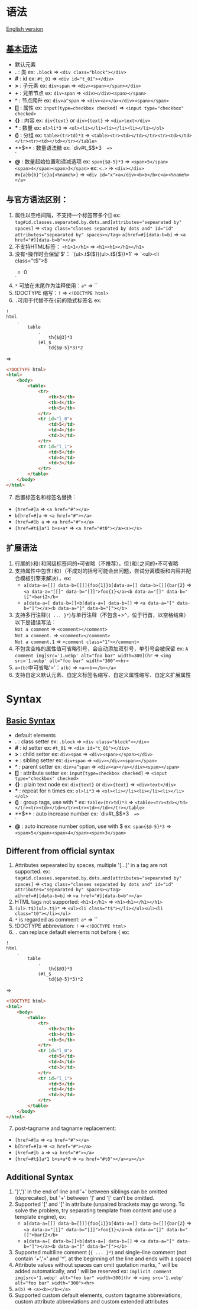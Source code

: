 # 语法
[English version](#Syntax)
## [基本语法](https://docs.emmet.io/abbreviations/syntax)
- 默认元素
- **.** : 类                                        ex: `.block`    => `<div class="block"></div>`
- **#** : id                                       ex: `#t_01`     => `<div id="t_01"></div>`
- **>** : 子元素                                    ex: `div>span`     => `<div><span></span></div>`
- **+** : 兄弟节点                                  ex: `div+span`     => `<div></div><span></span>`
- **^** : 节点爬升                                  ex: `div>a^span`   => `<div><a></a></div><span></span>`
- **[]** : 属性                                     ex: `input[type=checkbox checked]` => `<input type="checkbox" checked>`
- **{}** : 内容                                     ex: `div{text}` or `div>{text}` => `<div>text</div>`
- __*__ : 数量                                      ex: `ol>li*3`      => `<ol><li></li><li></li><li></li></ol>`
- **()** : 分组                                     ex: `table>(tr>td)*3` => `<table><tr><td></td></tr><tr><td></td></tr><tr><td></td></tr></table>`
- **$** : 数量语法糖                                 ex: `div#t_$$*3`   => `<div id="t_01"></div><div id="t_02"></div><div id="t_03"></div>`
- **@** : 数量起始位置和递减选项                       ex: `span{$@-5}*3` => `<span>5</span><span>4</span><span>3</span>`
ex:
`<.>` => `<div></div>`
`#x{a}b{b}^{c}a{<%name%>}` => `<div id="x">a</div><b>b</b>c<a><%name%></a>`

与官方语法区别：
---
1. 属性以空格间隔，不支持一个标签带多个[]
ex: `tag#id.classes.separated.by.dots.and[attributes="sepearated by" spaces]` => `<tag class="classes separated by dots and" id="id" attributes="sepearated by" spaces></tag>`
`a[href=#][data-b=b]` => `<a href="#][data-b=b"></a>`
2. 不支持HTML标签： `<h1>1</h1>` => `<h1><h1></h1></h1>`
3. 没有`*`操作时会保留'$'： `(ul>.t${$})(ul>.t${$})*1` => `<ul><li class="t$">$</li></ul><ul><li class="t0">0</li></ul>`
4. `*` 可放在末尾作为注释使用：`a*` => ``
5. !DOCTYPE 缩写：`!` => `<!DOCTYPE html>`
6. `.`可用于代替不在`{`前的隐式标签名
ex:
```
!
html
	.
		table
			.
				th{$@3}*3
			(#l_$
				td{$@-5}*3)*2
```
=>
```html
<!DOCTYPE html>
<html>
	<body>
		<table>
			<tr>
				<th>3</th>
				<th>4</th>
				<th>5</th>
			</tr>
			<tr id="l_0">
				<td>5</td>
				<td>4</td>
				<td>3</td>
			</tr>
			<tr id="l_1">
				<td>5</td>
				<td>4</td>
				<td>3</td>
			</tr>
		</table>
	</body>
</html>
```
7. 后置标签名和标签名替换：
- `[href=#]a` => `<a href="#"></a>`
- `b[href=#]a` => `<a href="#"></a>`
- `[href=#]b a` => `<a href="#"></a>`
- `[href=#t$]a*1 b+s+a*` => `<a href="#t0"></a><s></s>`

## 扩展语法
1. 行尾的`}`和`)`和同级标签间的`+`可省略（不推荐），但`]`和`[`之间的`+`不可省略
2. 支持属性中包含`[`和`]`（不成对的括号可能会出问题，尝试分离模板和内容并配合模板引擎来解决），ex:
	- `a[data-a=[[] data-b=[]]]{foo{1}}b[data-a=[] data-b=[]]{bar{2}` => `<a data-a="[[]" data-b="[]]">foo{1}</a><b data-a="[]" data-b="[]">bar{2</b>`
	- `a[data-a=[ data-b=]]+b[data-a=] data-b=[]` => `<a data-a="[" data-b="]"></a><b data-a="]" data-b="["></b>`
3. 支持多行注释(`{ ... }*`)与单行注释（不包含+>^，位于行首，以空格结束）
以下是错误写法：  
`Not a comment` => `<comment></comment>`  
`Not a comment.` => `<comment></comment>`  
`Not a comment.1` => `<comment class="1"></comment>`
4. 不包含空格的属性值可省略引号，会自动添加双引号，单引号会被保留
ex: `A comment img[src='1.webp' alt="foo bar" width=300](hr` => `<img src='1.webp' alt="foo bar" width="300"><hr>`
5. `a>(b)`中可省略'>'：`a(b)` => `<a><b></b></a>`
6. 支持自定义默认元素、自定义标签名缩写、自定义属性缩写、自定义扩展属性
# Syntax
## [Basic Syntax](https://docs.emmet.io/abbreviations/syntax)
- default elements
- **.** : class setter                             ex: `.block`    => `<div class="block"></div>`
- **#** : id setter                                ex: `#t_01`     => `<div id="t_01"></div>`
- **>** : child setter                             ex: `div>span`     => `<div><span></span></div>`
- **+** : sibling setter                           ex: `div+span`     => `<div></div><span></span>`
- **^** : parent setter                            ex: `div>a^span`   => `<div><a></a></div><span></span>`
- **[]** : attribute setter                        ex: `input[type=checkbox checked]` => `<input type="checkbox" checked>`
- **{}** : plain text node                         ex: `div{text}` or `div>{text}` => `<div>text</div>`
- __*__ : repeat for n times                       ex: `ol>li*3`      => `<ol><li></li><li></li><li></li></ol>`
- **()** : group tags, use with *                  ex: `table>(tr>td)*3` => `<table><tr><td></td></tr><tr><td></td></tr><tr><td></td></tr></table>`
- **$** : auto increase number                     ex: `div#t_$$*3`   => `<div id="t_01"></div><div id="t_02"></div><div id="t_03"></div>`
- **@** : auto increase number option, use with $  ex: `span{$@-5}*3` => `<span>5</span><span>4</span><span>3</span>`

Different from official syntax
---
1. Attributes sepearated by spaces, multiple '[...]' in a tag are not supported.
ex: `tag#id.classes.separated.by.dots.and[attributes="sepearated by" spaces]` => `<tag class="classes separated by dots and" id="id" attributes="sepearated by" spaces></tag>`  
`a[href=#][data-b=b]` => `<a href="#][data-b=b"></a>`
2. HTML tags not supported: `<h1>1</h1>` => `<h1><h1></h1></h1>`
3. `(ul>.t$)(ul>.t$)*` => `<ul><li class="t$"></li></ul><ul><li class="t0"></li></ul>`
4. `*` is regarded as comment: `a*` => ``
5. !DOCTYPE abbreviation: `!` => `<!DOCTYPE html>`
6. `.` can replace default elements not before `{`
ex:
```
!
html
	.
		table
			.
				th{$@3}*3
			(#l_$
				td{$@-5}*3)*2
```
=>
```html
<!DOCTYPE html>
<html>
	<body>
		<table>
			<tr>
				<th>3</th>
				<th>4</th>
				<th>5</th>
			</tr>
			<tr id="l_0">
				<td>5</td>
				<td>4</td>
				<td>3</td>
			</tr>
			<tr id="l_1">
				<td>5</td>
				<td>4</td>
				<td>3</td>
			</tr>
		</table>
	</body>
</html>
```
7. post-tagname and tagname replacement:
- `[href=#]a` => `<a href="#"></a>`
- `b[href=#]a` => `<a href="#"></a>`
- `[href=#]b a` => `<a href="#"></a>`
- `[href=#t$]a*1 b+s+a*0` => `<a href="#t0"></a><s></s>`

## Additional Syntax
1. '}',')' in the end of line and '+' between siblings can be omitted (deprecated), but '+' between ']' and '[' can't be omitted.
2. Supported '[' and ']' in attribute (unpaired brackets may go wrong. To solve the problem, try separating template from content and use a template engine), ex:
	- `a[data-a=[[] data-b=[]]]{foo{1}}b[data-a=[] data-b=[]]{bar{2}` => `<a data-a="[[]" data-b="[]]">foo{1}</a><b data-a="[]" data-b="[]">bar{2</b>`
	- `a[data-a=[ data-b=]]+b[data-a=] data-b=[]` => `<a data-a="[" data-b="]"></a><b data-a="]" data-b="["></b>`
3. Supported multiline comment (`{ ... }*`) and single-line comment (not contain '+','>' and '^', at the beginning of the line and ends with a space)
4. Attribute values without spaces can omit quotation marks, " will be added automatically, and ' will be reserved
ex: `Implicit comment img[src='1.webp' alt="foo bar" width=300](hr` => `<img src='1.webp' alt="foo bar" width="300"><hr>`
5. `a(b)` => `<a><b></b></a>`
6. Supported custom default elements, custom tagname abbreviations, custom attribute abbreviations and custom extended attributes
